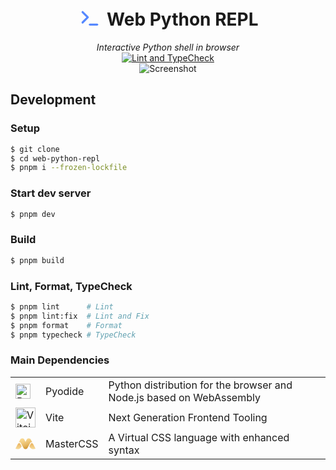 <h1 align="center">
    <svg
        xmlns="http://www.w3.org/2000/svg"
        width="40"
        height="40"
        viewBox="0 0 24 16"
        fill="none"
        stroke="#58f"
        stroke-width="2"
        stroke-linecap="round"
        stroke-linejoin="round"
    >
        <path stroke="none" d="M0 0h24v24H0z" fill="none" />
        <path d="M5 7l5 5l-5 5" />
        <path d="M12 19l7 0" />
    </svg>
    Web Python REPL
</h1>

<div align="center">
    <i>Interactive Python shell in browser</i><br />
    <a href="https://github.com/mst-mkt/web-python-repl/actions/workflows/check.yml">
        <img src="https://github.com/mst-mkt/web-python-repl/actions/workflows/check.yml/badge.svg?branch=main" alt="Lint and TypeCheck" />
    </a><br />
    <img src="https://github.com/mst-mkt/web-python-repl/assets/131662659/4141fc37-e438-42cc-b280-ce4376854a9f" alt="Screenshot" />
</div>

## Development

### Setup

```sh
$ git clone
$ cd web-python-repl
$ pnpm i --frozen-lockfile
```

### Start dev server

```sh
$ pnpm dev
```

### Build

```sh
$ pnpm build
```

### Lint, Format, TypeCheck

```sh
$ pnpm lint      # Lint
$ pnpm lint:fix  # Lint and Fix
$ pnpm format    # Format
$ pnpm typecheck # TypeCheck
```

### Main Dependencies

|      |           |                                                                      |
| ---- | --------- | -------------------------------------------------------------------- |
| <img src="https://pyodide.org/en/stable/_static/pyodide-logo.png" alt="Pyodide logo" height="24" width="auto" /> | Pyodide   | Python distribution for the browser and Node.js based on WebAssembly |
| <img src="https://ja.vitejs.dev/logo-with-shadow.png" alt="Vitejs logo" width="32" height="32" /> | Vite      | Next Generation Frontend Tooling                                     |
| <svg width="32" height="32" alt="Master" xmlns="http://www.w3.org/2000/svg" xmlns:xlink="http://www.w3.org/1999/xlink" viewBox="0 0 103.81 56.36"><defs><linearGradient id="gradientundefined" x1="0.5" y1="-1.054" x2="0.5" y2="1.002" gradientUnits="objectBoundingBox"><stop offset="0" stop-color="#c8861c"></stop><stop offset="0.323" stop-color="#e6a345"></stop><stop offset="1" stop-color="#f6db9b"></stop></linearGradient><linearGradient id="gradientundefined-2" x1="21.397" y1="-1.054" x2="21.397" y2="1.002" gradientUnits="objectBoundingBox"><stop offset="0" stop-color="#c78a28"></stop><stop offset="0.323" stop-color="#e6a345"></stop><stop offset="1" stop-color="#f6db9b"></stop></linearGradient><linearGradient id="gradientundefined-3" x1="0.156" y1="-0.44" x2="0.754" y2="1.009" gradientUnits="objectBoundingBox"><stop offset="0" stop-color="#fcdd98"></stop><stop offset="0.232" stop-color="#fada94"></stop><stop offset="0.407" stop-color="#f6d48b"></stop><stop offset="0.564" stop-color="#efc87b"></stop><stop offset="0.709" stop-color="#e6b864"></stop><stop offset="0.847" stop-color="#d9a346"></stop><stop offset="0.975" stop-color="#c98922"></stop><stop offset="1" stop-color="#e6a345"></stop></linearGradient><clipPath id="clip-logo"><rect width="103.81" height="56.36"></rect></clipPath></defs><g id="logo" clip-path="url(#clip-logo)"><g id="Group_23" data-name="Group 23" transform="translate(-0.001)"><path id="Path_1" data-name="Path 1" d="M596.576,177.487c-2.716-4.806-5-5.52-7.227-5.52-3.27,0-5.542,3.023-6.994,5.705l-5.8,11.91,1.58,2.591a21.636,21.636,0,0,0,29.112,9.135l1.507-.786Z" transform="translate(-504.941 -147.386)" fill="url(#gradientundefined)"></path><path id="Path_2" data-name="Path 2" d="M528.344,177.487c2.716-4.806,5-5.52,7.228-5.52,3.268,0,5.54,3.023,6.993,5.705l5.8,11.91-1.579,2.591a21.636,21.636,0,0,1-29.112,9.135l-1.507-.786Z" transform="translate(-516.166 -147.386)" fill="url(#gradientundefined-2)"></path><path id="Path_3" data-name="Path 3" d="M593,157.726c-4.229-8.53-16.922-8.723-21.225-.129l-6.252,11.974L559.266,157.6c-4.3-8.594-16.995-8.4-21.225.129l-8.134,15.738c3.861-4.383,9.276-1.8,11.631,2.66l8.773,16.148,4.487,8.581a11.893,11.893,0,0,0,5.11,5.2,12.414,12.414,0,0,0,11.221,0,11.9,11.9,0,0,0,5.109-5.2l4.487-8.581,8.773-16.148c2.356-4.46,7.77-7.043,11.631-2.66Z" transform="translate(-513.612 -151.239)" fill="url(#gradientundefined-3)"></path></g></g></svg> | MasterCSS | A Virtual CSS language with enhanced syntax                          |
